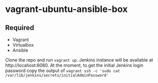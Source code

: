 # vagrant-ubuntu-ansible-box

## 

## Required

- Vagrant
- Virtualbox
- Ansible

Clone the repo and run `vagrant up`. Jenkins instance will be available at http://locahost:8080. At the moment, to get the initial Jenkins login password copy the output of `vagrant ssh -c 'sudo cat /var/lib/jenkins/secrets/initialAdminPassword'`
